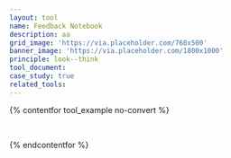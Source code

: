 ```yaml
---
layout: tool
name: Feedback Notebook
description: aa
grid_image: 'https://via.placeholder.com/768x500'
banner_image: 'https://via.placeholder.com/1800x1000'
principle: look--think
tool_document:
case_study: true
related_tools:
---
```


{% contentfor tool_example no-convert %}
  <div class="editable">
    <p>&nbsp;</p>
  </div>
{% endcontentfor %}